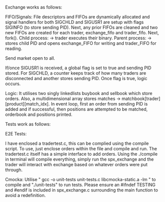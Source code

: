 Exchange works as follows:

FIFO/Signals:
File descriptors and FIFOs are dynamically allocated and signal handlers for both SIGCHLD and SIGUSR1 are setup with flags SIGINFO (to store sending PID). Next, any prior FIFOs are cleaned and two new FIFOs are created for each trader, exchange_fifo and trader_fifo. Next, fork(). Child process: -> trader executes their binary. Parent process: -> stores child PID and opens exchange_FIFO for writing and trader_FIFO for reading. 

Send market open to all.

If/once SIGUSR1 is received, a global flag is set to true and sending PID stored. For SIGCHLD, a counter keeps track of how many traders are disconnected and another stores sending PID. Once flag is true, logic occurs.

Logic:
It utilises two singly linkedlists buybook and sellbook which store orders. Also, a multidimensional array stores matches -> matchbook[trader][product][match_idx]. In event loop, first an order from sending PID is added and if successful, then positions are attempted to be matched, orderbook and positions printed.

Tests work as follows:

E2E Tests:

I have enclosed a tradertest.c, this can be complied using the compile script. To use, just enclose orders within the file and compile and run. The tradertest.c itself has a simple interface to add orders. Using the ./compile in terminal will compile everything, simply run the spx_exchange and the trader will interact with exchange based on whatever orders were put through. 

Cmocka:
Utilise " gcc -o unit-tests unit-tests.c libcmocka-static.a -lm " to compile and "./unit-tests" to run tests. Please ensure an #ifndef TESTING and #endif is included in spx_exchange.c surrounding the main function to avoid a redefinition.